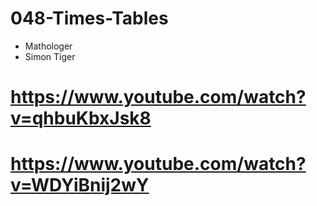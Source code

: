 # 048-Times-Tables

* Mathologer
* Simon Tiger

# https://www.youtube.com/watch?v=qhbuKbxJsk8
# https://www.youtube.com/watch?v=WDYiBnij2wY
